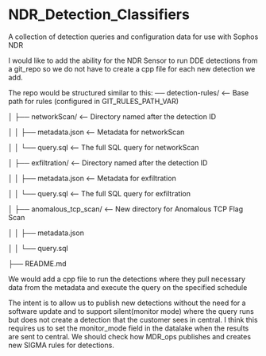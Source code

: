 # NDR_Detection_Classifiers
A collection of detection queries and configuration data for use with Sophos NDR

I would like to add the ability for the NDR Sensor to run DDE detections from a git_repo so we do not have to create a cpp file for each new detection we add.

The repo would be structured similar to this:
── detection-rules/                 <-- Base path for rules (configured in GIT_RULES_PATH_VAR)

│   ├── networkScan/                 <-- Directory named after the detection ID

│   │   ├── metadata.json            <-- Metadata for networkScan

│   │   └── query.sql                <-- The full SQL query for networkScan

│   ├── exfiltration/                <-- Directory named after the detection ID

│   │   ├── metadata.json            <-- Metadata for exfiltration

│   │   └── query.sql                <-- The full SQL query for exfiltration

│   ├── anomalous_tcp_scan/          <-- New directory for Anomalous TCP Flag Scan

│   │   ├── metadata.json

│   │   └── query.sql

├── README.md

We would add a cpp file to run the detections where they pull necessary data from the metadata and execute the query on the specified schedule

The intent is to allow us to publish new detections without the need for a software update and to support silent(monitor mode) where the query runs but does not create a detection that the customer sees in central. I think this requires us to set the monitor_mode field in the datalake when the results are sent to central. We should check how MDR_ops publishes and creates new SIGMA rules for detections.
